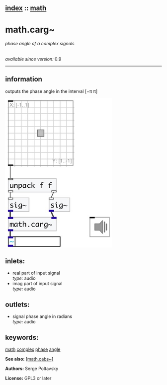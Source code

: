 [index](index.html) :: [math](category_math.html)
---

# math.carg~

###### phase angle of a complex signals

*available since version:* 0.9

---


## information
outputs the phase angle in the interval [−π π]



[![example](../examples/img/math.carg~.jpg)](../examples/pd/math.carg~.pd)









## inlets:

* real part of input signal<br>
_type:_ audio
* imag part of input signal<br>
_type:_ audio



## outlets:

* signal phase angle in radians<br>
_type:_ audio



## keywords:

[math](keywords/math.html)
[complex](keywords/complex.html)
[phase](keywords/phase.html)
[angle](keywords/angle.html)



**See also:**
[\[math.cabs~\]](math.cabs~.html)




**Authors:** Serge Poltavsky




**License:** GPL3 or later





